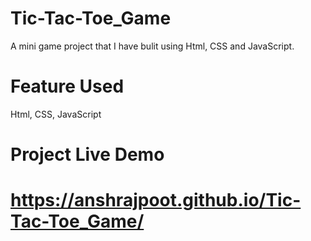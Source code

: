 # Tic-Tac-Toe_Game
A mini game project that I have bulit using Html, CSS and JavaScript.
# Feature Used
Html, CSS, JavaScript

# Project Live Demo
# https://anshrajpoot.github.io/Tic-Tac-Toe_Game/ 
